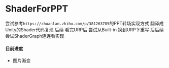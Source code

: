 # ShaderForPPT
尝试参考`https://zhuanlan.zhihu.com/p/381263785`的PPT转场实现方式 翻译成Unity的Shader代码复现
后续 看完URP后 尝试从Built-in 换到URP下重写 
后后续 尝试ShaderGraph连连看实现
#### 目前进度 

*  图片渐变